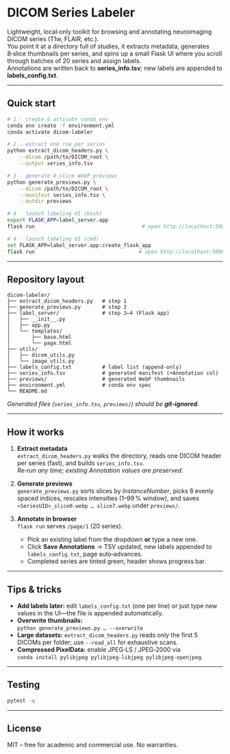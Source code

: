 # DICOM Series Labeler

Lightweight, local‑only toolkit for browsing and annotating neuro­imaging
DICOM series (T1w, FLAIR, etc.).  
You point it at a directory full of studies, it extracts metadata,
generates 8‑slice thumbnails per series, and spins up a small Flask UI
where you scroll through batches of 20 series and assign labels.  
Annotations are written back to **series_info.tsv**; new labels are
appended to **labels_config.txt**.

---

## Quick start

```bash
# 1 · create & activate conda env
conda env create -f environment.yml        
conda activate dicom-labeler

# 2 · extract one row per series
python extract_dicom_headers.py \
    --dicom /path/to/DICOM_root \
    --output series_info.tsv

# 3 · generate 8‑slice WebP previews
python generate_previews.py \
    --dicom /path/to/DICOM_root \
    --manifest series_info.tsv \
    --outdir previews

# 4 · launch labeling UI (bash)
export FLASK_APP=label_server.app
flask run                                   # open http://localhost:5000/

# 4 · launch labeling UI (cmd)
set FLASK_APP=label_server.app:create_flask_app
flask run                                  # open http://localhost:5000/


```



---

## Repository layout

```
dicom-labeler/
├── extract_dicom_headers.py   # step 1
├── generate_previews.py       # step 2
├── label_server/              # step 3–4 (Flask app)
│   ├── __init__.py
│   ├── app.py
│   └── templates/
│       ├── base.html
│       └── page.html
├── utils/
│   ├── dicom_utils.py
│   └── image_utils.py
├── labels_config.txt          # label list (append‑only)
├── series_info.tsv            # generated manifest (+Annotation col)
├── previews/                  # generated WebP thumbnails
├── environment.yml            # conda env spec
└── README.md
```

*Generated files (`series_info.tsv`, `previews/`) should be **git‑ignored**.*

---

## How it works

1. **Extract metadata**  
   `extract_dicom_headers.py` walks the directory, reads one DICOM header
   per series (fast), and builds `series_info.tsv`.  
   *Re‑run any time; existing Annotation values are preserved.*

2. **Generate previews**  
   `generate_previews.py` sorts slices by *InstanceNumber*, picks 8 evenly
   spaced indices, rescales intensities (1–99 % window), and saves
   `<SeriesUID>_slice0.webp … slice7.webp` under `previews/`.

3. **Annotate in browser**  
   `flask run` serves `/page/1` (20 series).  
   * Pick an existing label from the dropdown **or** type a new one.  
   * Click **Save Annotations** → TSV updated, new labels appended to
     `labels_config.txt`, page auto‑advances.  
   * Completed series are tinted green; header shows progress bar.

---

## Tips & tricks

* **Add labels later:** edit `labels_config.txt` (one per line) or just
  type new values in the UI—​the file is appended automatically.
* **Overwrite thumbnails:**  
  `python generate_previews.py … --overwrite`
* **Large datasets:** `extract_dicom_headers.py` reads only the first 5
  DICOMs per folder; use `--read_all` for exhaustive scans.
* **Compressed PixelData:** enable JPEG‑LS / JPEG‑2000 via  
  `conda install pylibjpeg pylibjpeg-libjpeg pylibjpeg-openjpeg`.

---

## Testing

```bash
pytest -q
```

---

## License

MIT – free for academic and commercial use.  No warranties.
